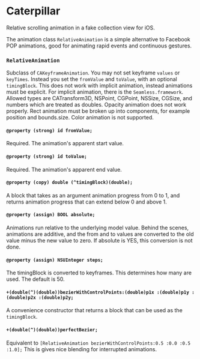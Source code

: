 Caterpillar
===========

Relative scrolling animation in a fake collection view for iOS.

The animation class `RelativeAnimation` is a simple alternative to Facebook POP animations,
good for animating rapid events and continuous gestures.


### `RelativeAnimation`

Subclass of `CAKeyframeAnimation`. 
You may not set keyframe `values` or `keyTimes`.
Instead you set the `fromValue` and `toValue`,
with an optional `timingBlock`.
This does not work with implicit animation,
instead animations must be explicit.
For implicit animation, there is the `Seamless.framework`.
Allowed types are CATransform3D, NSPoint, CGPoint, NSSize, CGSize, 
and numbers which are treated as doubles.
Opacity animation does not work properly.
Rect animation must be broken up into components,
for example position and bounds.size.
Color animation is not supported.

#### `@property (strong) id fromValue;`

Required. The animation's apparent start value.

#### `@property (strong) id toValue;`

Required. The animation's apparent end value.

#### `@property (copy) double (^timingBlock)(double);`

A block that takes as an argument animation progress from 0 to 1,
and returns animation progress that can extend below 0 and above 1.

#### `@property (assign) BOOL absolute;`

Animations run relative to the underlying model value.
Behind the scenes, animations are additive,
and the from and to values are converted to 
the old value minus the new value to zero.
If absolute is YES, this conversion is not done.

#### `@property (assign) NSUInteger steps;`

The timingBlock is converted to keyframes.
This determines how many are used.
The default is 50.

#### `+(double(^)(double))bezierWithControlPoints:(double)p1x :(double)p1y :(double)p2x :(double)p2y;`

A convenience constructor that returns a block that can be used as the `timingBlock`.

#### `+(double(^)(double))perfectBezier;`

Equivalent to `[RelativeAnimation bezierWithControlPoints:0.5 :0.0 :0.5 :1.0];`
This is gives nice blending for interrupted animations.


